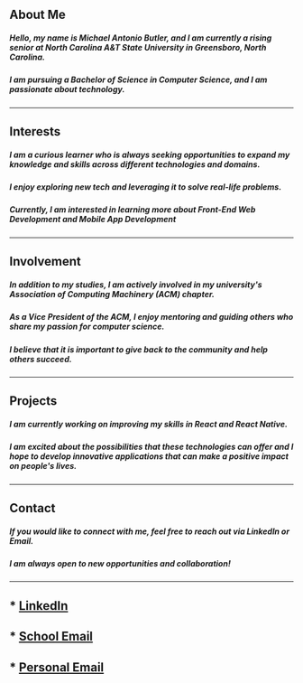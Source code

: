 ## About Me

##### Hello, my name is Michael Antonio Butler, and I am currently a rising senior at North Carolina A&T State University in Greensboro, North Carolina.
##### I am pursuing a Bachelor of Science in Computer Science, and I am passionate about technology.

----
## Interests

##### I am a curious learner who is always seeking opportunities to expand my knowledge and skills across different technologies and domains. 
##### I enjoy exploring new tech and leveraging it to solve real-life problems. 
##### Currently, I am interested in learning more about Front-End Web Development and Mobile App Development

----
## Involvement

##### In addition to my studies, I am actively involved in my university's Association of Computing Machinery (ACM) chapter.
##### As a Vice President of the ACM, I enjoy mentoring and guiding others who share my passion for computer science. 
##### I believe that it is important to give back to the community and help others succeed.

----
## Projects

##### I am currently working on improving my skills in React and React Native. 
##### I am excited about the possibilities that these technologies can offer and I hope to develop innovative applications that can make a positive impact on people's lives.

----
## Contact

##### If you would like to connect with me, feel free to reach out via LinkedIn or Email.
##### I am always open to new opportunities and collaboration!

----
## * [LinkedIn](https://www.linkedin.com/in/mbutle3/)
## * [School Email](Mabutler@aggies.ncat.edu)
## * [Personal Email](Mbutle3@gmail.com)

